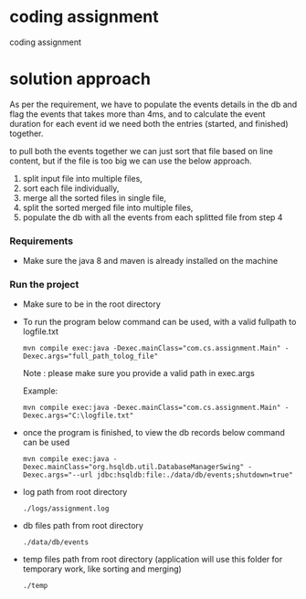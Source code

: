 # coding assignment
coding assignment

# solution approach

As per the requirement, we have to populate the events details in the db and flag the events that takes more than 4ms, and to calculate the event duration for each event id we need both the entries (started, and finished) together.

to pull both the events together we can just sort that file based on line content, but if the file is too big we can use the below approach.

1) split input file into multiple files,
2) sort each file individually,
3) merge all the sorted files in single file,
4) split the sorted merged file into multiple files, 
5) populate the db with all the events from each splitted file from step 4


### Requirements

- Make sure the java 8 and maven is already installed on the machine

### Run the project

- Make sure to be in the root directory

- To run the program below command can be used, with a valid fullpath to logfile.txt
  
  `mvn compile exec:java -Dexec.mainClass="com.cs.assignment.Main" -Dexec.args="full_path_tolog_file"`
  
  Note : please make sure you provide a valid path in exec.args
  
  Example:
  
  `mvn compile exec:java -Dexec.mainClass="com.cs.assignment.Main" -Dexec.args="C:\logfile.txt"`

- once the program is finished, to view the db records below command can be used 
  
  `mvn compile exec:java -Dexec.mainClass="org.hsqldb.util.DatabaseManagerSwing" -Dexec.args="--url jdbc:hsqldb:file:./data/db/events;shutdown=true"`

- log path from root directory

  `./logs/assignment.log`
  
- db files path from root directory

  `./data/db/events`
  
- temp files path from root directory (application will use this folder for temporary work, like sorting and merging)
  
   `./temp`
